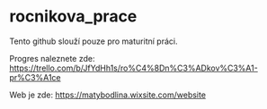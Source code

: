 # rocnikova_prace
Tento github slouží pouze pro maturitní práci.

Progres naleznete zde: https://trello.com/b/JfYdHh1s/ro%C4%8Dn%C3%ADkov%C3%A1-pr%C3%A1ce

Web je zde: https://matybodlina.wixsite.com/website
